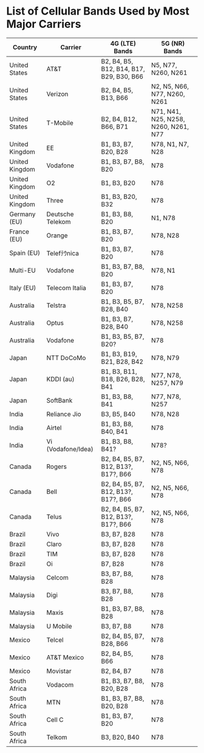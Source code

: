 List of Cellular Bands Used by Most Major Carriers
======================================================

| Country | Carrier | 4G (LTE) Bands | 5G (NR) Bands |
|----|----|----|----|
| United States | AT&T | B2, B4, B5, B12, B14, B17, B29, B30, B66 | N5, N77, N260, N261 |
| United States | Verizon | B2, B4, B5, B13, B66 | N2, N5, N66, N77, N260, N261 |
| United States | T-Mobile | B2, B4, B12, B66, B71 | N71, N41, N25, N258, N260, N261, N77 |
| United Kingdom | EE | B1, B3, B7, B20, B28 | N78, N1, N7, N28 |
| United Kingdom | Vodafone | B1, B3, B7, B8, B20 | N78 |
| United Kingdom | O2 | B1, B3, B20 | N78 |
| United Kingdom | Three | B1, B3, B20, B32 | N78 |
| Germany (EU) | Deutsche Telekom | B1, B3, B8, B20 | N1, N78 |
| France (EU) | Orange | B1, B3, B7, B20 | N78, N28 |
| Spain (EU) | Telefﾃｳnica | B1, B3, B7, B20 | N78 |
| Multi-EU | Vodafone | B1, B3, B7, B8, B20 | N78, N1 |
| Italy (EU) | Telecom Italia | B1, B3, B7, B20 | N78 |
| Australia | Telstra | B1, B3, B5, B7, B28, B40 | N78, N258 |
| Australia | Optus | B1, B3, B7, B28, B40 | N78, N258 |
| Australia | Vodafone | B1, B3, B5, B7, B20? | N78 |
| Japan | NTT DoCoMo | B1, B3, B19, B21, B28, B42 | N78, N79 |
| Japan | KDDI (au) | B1, B3, B11, B18, B26, B28, B41 | N77, N78, N257, N79 |
| Japan | SoftBank | B1, B3, B8, B41 | N77, N78, N257 |
| India | Reliance Jio | B3, B5, B40 | N78, N28 |
| India | Airtel | B1, B3, B8, B40, B41 | N78 |
| India | Vi (Vodafone/Idea) | B1, B3, B8, B41? | N78? |
| Canada | Rogers | B2, B4, B5, B7, B12, B13?, B17?, B66 | N2, N5, N66, N78 |
| Canada | Bell | B2, B4, B5, B7, B12, B13?, B17?, B66 | N2, N5, N66, N78 |
| Canada | Telus | B2, B4, B5, B7, B12, B13?, B17?, B66 | N2, N5, N66, N78 |
| Brazil | Vivo | B3, B7, B28 | N78 |
| Brazil | Claro | B3, B7, B28 | N78 |
| Brazil | TIM | B3, B7, B28 | N78 |
| Brazil | Oi | B7, B28 | N78 |
| Malaysia | Celcom | B3, B7, B8, B28 | N78 |
| Malaysia | Digi | B3, B7, B8, B28 | N78 |
| Malaysia | Maxis | B1, B3, B7, B8, B28 | N78 |
| Malaysia | U Mobile | B3, B7, B8 | N78 |
| Mexico | Telcel | B2, B4, B5, B7, B28, B66 | N78 |
| Mexico | AT&T Mexico | B2, B4, B5, B66 | N78 |
| Mexico | Movistar | B2, B4, B7 | N78 |
| South Africa | Vodacom | B1, B3, B7, B8, B20, B28 | N78 |
| South Africa | MTN | B1, B3, B7, B8, B20, B28 | N78 |
| South Africa | Cell C | B1, B3, B7, B20 | N78 |
| South Africa | Telkom | B3, B20, B40 | N78 |


